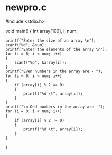 # newpro.c
#include <stdio.h>
 
void main()
{
    int array[100], i, num;
 
    printf("Enter the size of an array \n");
    scanf("%d", &num);
    printf("Enter the elements of the array \n");
    for (i = 0; i < num; i++)
    {
        scanf("%d", &array[i]);
    }
    printf("Even numbers in the array are - ");
    for (i = 0; i < num; i++)
    {
        if (array[i] % 2 == 0)
        {
            printf("%d \t", array[i]);
        }
    }
    printf("\n Odd numbers in the array are -");
    for (i = 0; i < num; i++)
    {
        if (array[i] % 2 != 0)
        {
            printf("%d \t", array[i]);
        }
    }
}
